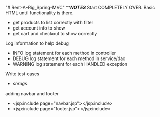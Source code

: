 "# Rent-A-Rig_Spring-MVC" 
*************NOTES***********
Start COMPLETELY OVER. Basic HTML until functionality is there.
 - get products to list correctly with filter
 - get account info to show
 - get cart and checkout to show correctly

Log information to help debug
 - INFO log statement for each method in controller
 - DEBUG log statement for each method in service/dao
 - WARNING log statement for each HANDLED exception

Write test cases
 - *shrugs*

adding navbar and footer
 - <jsp:include page="navbar.jsp"></jsp:include>
 - <jsp:include page="footer.jsp"></jsp:include>
